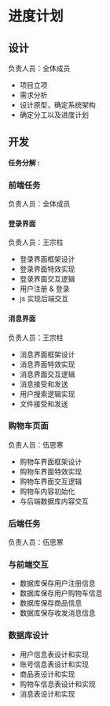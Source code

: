 # 进度计划

## 设计

负责人员：全体成员

- 项目立项
- 需求分析
- 设计原型，确定系统架构
- 确定分工以及进度计划

## 开发

**任务分解 :**

### 前端任务

负责人员：全体成员

#### 登录界面

负责人员：王宗柱

- 登录界面框架设计
- 登录界面特效实现
- 登录界面交互逻辑
- 用户注册 & 登录
- js 实现后端交互

#### 消息界面

负责人员：王宗柱

- 消息界面框架设计
- 消息界面特效实现
- 消息界面交互逻辑
- 消息接受和发送
- 用户搜索逻辑实现
- 文件接受和发送

### 购物车页面

负责人员：伍思寒

- 购物车界面框架设计
- 购物车界面特效实现
- 购物车界面交互逻辑
- 购物车内容初始化
- 与后端数据库内容交互

### 后端任务

负责人员：伍思寒

### 与前端交互
- 数据库保存用户注册信息
- 数据库保存用户购物车信息
- 数据库保存商品信息
- 数据库保存收发消息信息


### 数据库设计

- 用户信息表设计和实现
- 账号信息表设计和实现
- 商品表设计和实现
- 购物车信息表设计和实现
- 消息表设计和实现


